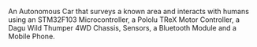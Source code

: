 An Autonomous Car that surveys a known area and interacts with humans using an STM32F103 Microcontroller, a Pololu TReX Motor Controller, a Dagu Wild Thumper 4WD Chassis, Sensors, a Bluetooth Module and a Mobile Phone.
